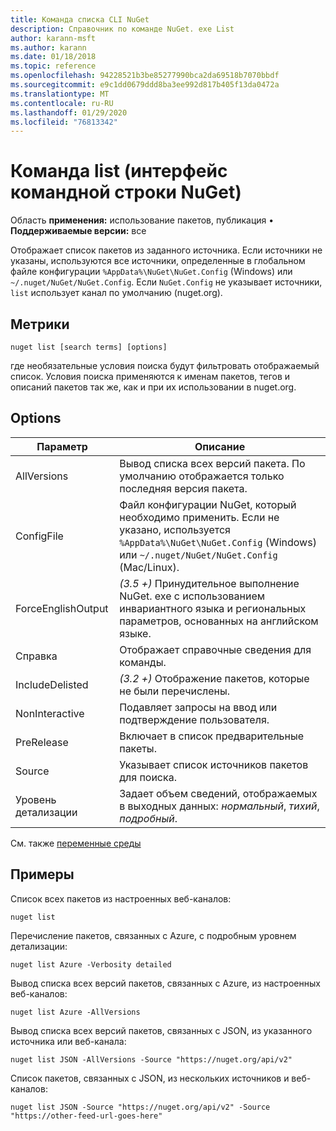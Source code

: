 ```yaml
---
title: Команда списка CLI NuGet
description: Справочник по команде NuGet. exe List
author: karann-msft
ms.author: karann
ms.date: 01/18/2018
ms.topic: reference
ms.openlocfilehash: 94228521b3be85277990bca2da69518b7070bbdf
ms.sourcegitcommit: e9c1dd0679ddd8ba3ee992d817b405f13da0472a
ms.translationtype: MT
ms.contentlocale: ru-RU
ms.lasthandoff: 01/29/2020
ms.locfileid: "76813342"
---
```

# <a name="list-command-nuget-cli"></a>Команда list (интерфейс командной строки NuGet)

Область **применения:** использование пакетов, публикация &bullet; **Поддерживаемые версии:** все

Отображает список пакетов из заданного источника. Если источники не указаны, используются все источники, определенные в глобальном файле конфигурации `%AppData%\NuGet\NuGet.Config` (Windows) или `~/.nuget/NuGet/NuGet.Config`. Если `NuGet.Config` не указывает источники, `list` использует канал по умолчанию (nuget.org).

## <a name="usage"></a>Метрики

```cli
nuget list [search terms] [options]
```

где необязательные условия поиска будут фильтровать отображаемый список. Условия поиска применяются к именам пакетов, тегов и описаний пакетов так же, как и при их использовании в nuget.org.

## <a name="options"></a>Options

| Параметр | Описание |
| --- | --- |
| AllVersions | Вывод списка всех версий пакета. По умолчанию отображается только последняя версия пакета. |
| ConfigFile | Файл конфигурации NuGet, который необходимо применить. Если не указано, используется `%AppData%\NuGet\NuGet.Config` (Windows) или `~/.nuget/NuGet/NuGet.Config` (Mac/Linux).|
| ForceEnglishOutput | *(3.5 +)* Принудительное выполнение NuGet. exe с использованием инвариантного языка и региональных параметров, основанных на английском языке. |
| Справка | Отображает справочные сведения для команды. |
| IncludeDelisted | *(3.2 +)* Отображение пакетов, которые не были перечислены. |
| NonInteractive | Подавляет запросы на ввод или подтверждение пользователя. |
| PreRelease | Включает в список предварительные пакеты. |
| Source | Указывает список источников пакетов для поиска. |
| Уровень детализации | Задает объем сведений, отображаемых в выходных данных: *нормальный*, *тихий*, *подробный*. |

См. также [переменные среды](cli-ref-environment-variables.md)

## <a name="examples"></a>Примеры

Список всех пакетов из настроенных веб-каналов:
```
nuget list
```
Перечисление пакетов, связанных с Azure, с подробным уровнем детализации:
```
nuget list Azure -Verbosity detailed
```
Вывод списка всех версий пакетов, связанных с Azure, из настроенных веб-каналов:
```
nuget list Azure -AllVersions
```
Вывод списка всех версий пакетов, связанных с JSON, из указанного источника или веб-канала:
```
nuget list JSON -AllVersions -Source "https://nuget.org/api/v2"
```
Список пакетов, связанных с JSON, из нескольких источников и веб-каналов:
```
nuget list JSON -Source "https://nuget.org/api/v2" -Source "https://other-feed-url-goes-here"
```

